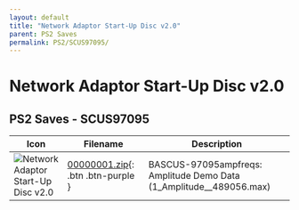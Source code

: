 ```yaml
---
layout: default
title: "Network Adaptor Start-Up Disc v2.0"
parent: PS2 Saves
permalink: PS2/SCUS97095/
---
```

# Network Adaptor Start-Up Disc v2.0

## PS2 Saves - SCUS97095

| Icon | Filename | Description |
|------|----------|-------------|
| ![Network Adaptor Start-Up Disc v2.0](icon0.png) | [00000001.zip](00000001.zip){: .btn .btn-purple } | BASCUS-97095ampfreqs: Amplitude Demo Data (1_Amplitude__489056.max) |
